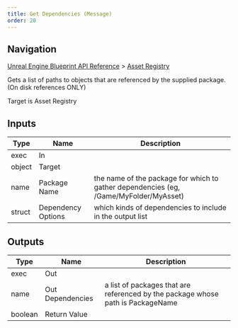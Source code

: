 ```yaml
---
title: Get Dependencies (Message)
order: 20
---
```

## Navigation

[Unreal Engine Blueprint API Reference](https://dev.epicgames.com/documentation/en-us/unreal-engine/BlueprintAPI) > [Asset Registry](https://dev.epicgames.com/documentation/en-us/unreal-engine/BlueprintAPI/AssetRegistry)

Gets a list of paths to objects that are referenced by the supplied package. (On disk references ONLY)

Target is Asset Registry

## Inputs

| Type | Name | Description |
| --- | --- | --- |
| exec | In |  |
| object | Target |  |
| name | Package Name | the name of the package for which to gather dependencies (eg, /Game/MyFolder/MyAsset) |
| struct | Dependency Options | which kinds of dependencies to include in the output list |

## Outputs

| Type | Name | Description |
| --- | --- | --- |
| exec | Out |  |
| name | Out Dependencies | a list of packages that are referenced by the package whose path is PackageName |
| boolean | Return Value |  |
